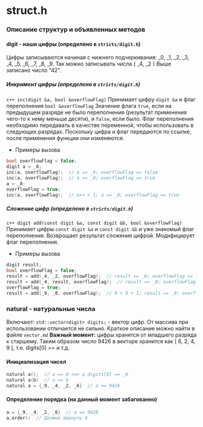# struct.h
### Описание структур и объявленных методов

#### digit - наши цифры (определено в `stricts/digit.h`)
Цифры записываются начиная с нижнего подчеркивания: _0, _1, _2, _3, _4, _5, _6, _7, _8, _9.
Так можно записывать числа { _4, _2 }
Выше записано число "42".

##### Инкримент цифры (определено в `stricts/digit.h`)
```c++ inc(digit &a, bool &overflowFlag)```
Принимает цифру `digit &a` и флаг переполнения `bool &overflowFlag`
Значение флага `true`, если на предыдущем разряде не было переполнения (результат применения чего-то к нему меньше десяти), и `false`, если было.
Флаг переполнения необходимо передавать в качестве переменной, чтобы использовать в следующих разрядах.
Поскольку цифра и флаг передаются по ссылке, после применения функции они изменяются.
* Примеры вызова
```c++
bool overflowFlag = false;
digit a = _8;
inc(a, overflowFlag);  // a == _9; overflowFlag == false
inc(a, overflowFlag);  // a == _0; overflowFlag == true
a = _8;
overflowFlag = true;
inc(a, overflowFlag);  // a++ + 1; a == _0; overflowFlag == true
```
##### Сложение цифр (определено в `stricts/digit.h`)
```c++ digit add(const digit &a, const digit &b, bool &overflowFlag)```
Принимает цифры `const digit &a` и `const digit &b` и уже знакомый флаг переполнения. Возврощает результат сложения цифрой. Модифицирует флаг переполнения.
* Примеры вызова
```c++
digit result;
bool overflowFlag = false;
result = add(_4, _2, overflowFlag);  // result == _6; overflowFlag == false
result = add(_4, result, overflowFlag);  // result == _0; overflowFlag == true
overflowFlag = true;
result = add(_9, _0, overflowFlag);  // 9 + 0 + 1; result == _0; overflowFlag == true;
```

### natural - натуральные числа
Включают:
`std::vector<digit> digits;` - вектор цифр. От массива при использовании отличается не сильно. Краткое описание можно найти в файле `vector.md`
**Важный момент:** цифры хранятся от младшего разряда к старшему. Таким образом число 9426 в векторе хранится как [ 6, 2, 4, 9 ], т.е. digits[0] ==  и т.д.
#### Инициализация чисел
```c++
natural a();  // a == 0 <=> a.digits[0] == _0
natural a(b)  // a == b
natural a = {_9, _4, _2, _6}  // a == 9426
```
#### Определение порядка (на данный момент забагованно)
```c++
a = {_9, _4, _2, _6}  // a == 9426
a.order()  // Должно вернуть 4
```
